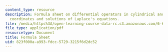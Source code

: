 ```yaml
---
content_type: resource
description: Formula sheet on differential operators in cylindrical and spherical
  coordinates and solutions of Laplace's equations.
file: /media/https%3A/open-learning-course-data-rc.s3.amazonaws.com/6-641-electromagnetic-fields-forces-and-motion-spring-2005/823f000aa993fdcc57293215f6d2dc52_formulasheet.pdf
file_type: application/pdf
resourcetype: Document
title: Formula Sheet
uid: 823f000a-a993-fdcc-5729-3215f6d2dc52
---
```

